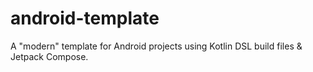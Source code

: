 # android-template

A "modern" template for Android projects using Kotlin DSL build files & Jetpack Compose.
